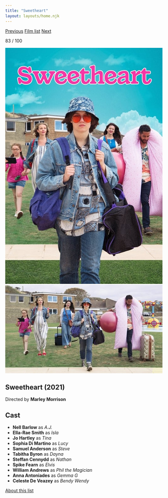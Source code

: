 ```yaml
---
title: "Sweetheart"
layout: layouts/home.njk
---
```


<nav class="films">
  <a class="prev" href="../dune">Previous</a>
  <a href="../">Film list</a>
  <a class="next" href="../the-french-dispatch">Next</a>
</nav>

<p>83 / 100</p>

<article class="film">
  <img class="poster" src="../films/posters/sweetheart.jpg" alt="">
  <img class="backdrop" src="../films/backdrops/sweetheart.jpg" alt="">

  <h1>Sweetheart (2021)</h1>

  <p class="director">
    Directed by <strong>Marley Morrison</strong>
  </p>


  <h2>
    Cast
  </h2>
  <ul>
    <li><strong>Nell Barlow</strong> as <em>A.J.</em></li>
<li><strong>Ella-Rae Smith</strong> as <em>Isla</em></li>
<li><strong>Jo Hartley</strong> as <em>Tina</em></li>
<li><strong>Sophia Di Martino</strong> as <em>Lucy</em></li>
<li><strong>Samuel Anderson</strong> as <em>Steve</em></li>
<li><strong>Tabitha Byron</strong> as <em>Dayna</em></li>
<li><strong>Steffan Cennydd</strong> as <em>Nathan</em></li>
<li><strong>Spike Fearn</strong> as <em>Elvis</em></li>
<li><strong>William Andrews</strong> as <em>Phil the Magician</em></li>
<li><strong>Anna Antoniades</strong> as <em>Gemma G</em></li>
<li><strong>Celeste De Veazey</strong> as <em>Bendy Wendy</em></li>
  </ul>
</article>
<footer>
  <a href="../about">About this list</a>
</footer>
